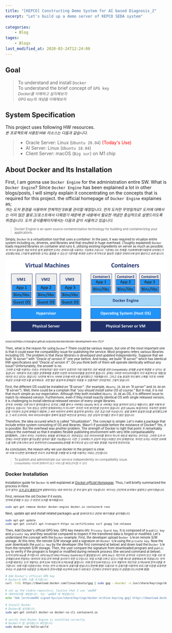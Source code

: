 ```yaml
---
title: "[KEPCO] Constructing Demo System for AI based Diagnosis_2"
excerpt: "Let's build up a demo server of KEPCO SEDA system"

categories:
    - Blog
tages:
    - Blogs
last_modified_at: 2020-03-24T12:24:00
---
```


## Goal
> To understand and install `Docker`  
> To understand the brief concept of `GPG key`  
> <small>*Docker를 이해하고 설치해보자*</small>  
> <small>*GPG key의 개념을 이해해보자*</small>

## System Specification
This project uses following HW resources.   
<small>*본 프로젝트에 사용된 HW 리소스는 다음과 같습니다.*</small>  

> - Oracle Server: Linux (`Ubuntu 20.04`) <span style="color:red">(Today's Use)</span>
> - AI Server: Linux (`Ubuntu 18.04`)
> - Client Server: macOS (`Big sur`) on M1 chip

## About Docker and Its Installation
First, I am gonna use `Docker Engine` for the administration entire SW. What is `Docker Engine`? Since `Docker Engine` has been explained a lot in other blogs/posts, I will simply explain it concentrating on the concepts that is required for this project. the official homepage of `Docker Engine` explaines as;  
<small>*저는 도커 환경을 사용하여 전체적인 SW를 관리할 예정입니다. 먼저 도커란 무엇일까요? 도커에 대해서는 이미 많은 블로그/포스트에서 다뤄왔기 때문에 본 내용에서 필요한 개념만 중심적으로 설명드리도록 하겠습니다. 도커 공식홈페이지에서는 다음과 같이 서울하고 있습니다.*<small>

> Docker Engine is an open source containerization technology for building and containerizing your applications. 

Simply, `Docker` is a *virtualization tool* that uses a *container*. In the past, it was required to virualize entire system including os, driveres, and libraries and that resulted in huge overhead. (Toughly explained) `Docker` loads required libraries on container and runs it, utilizing existing ingredients on server as much as possible.  
<small>*자 여기서 필요한 개념 위주로 쉽게 설명하면 도커는 *컨테이너*를 사용하는 *가상화도구*입니다. 기존에는 OS 전체를 가상화해야했기때문에 오버헤드가 상당했는데요, (거칠게 설명하면) 도커는 활용할 수 있는건 기존꺼를 최대한 쓰면서 추가적으로 필요한 것들만 컨테이너에 담아 돌린다고 보면 됩니다.*</small>

<img src="/images/2021-03-22-demo_system_1_fig1.png" alt="drawing" width="600"/>  
<small>[source](https://changhoi.github.io/posts/docker/docker-development-env-(1)/)*</small>

Then, what is the reason for using `Docker`? There could be various reason, but one of the most important one is that it could ease the compatibility issue for publishing the service. Most programs refers various libraries including OS. The problem is that *these libraries is developed and updated independently*. Suppose that we built *"A server"* with *"Oracle of version X"* one year before. And today, we build *"B server"* which has identical HW specificatons and *"Oracle of version X"*. Do you think both of them will operate identically without any issue? Unfortunately, the answer is no.  
<small>*그러면 도커를 이용하는 이유는 무엇일까요? 많은 이유가 있겠지만 가장 대표적인 것은 배포를 위한 Compatibility 문제를 손쉽게 해결할 수 있다는 점일겁니다. 대부분의 프로그램은 운영체제를 포함한 다양한 라이브러리들을 참조하게 될겁니다. 문제는 이러한 라이브러리들이 각각 독립적으로 개발/업데이트 되고 있다는 점입니다. 1년전에 제가 A 서버에 오라클 버전 X를 설치했다고 가정해봅시다. 그리고 오늘 동일한 하드웨어 스펙을 가진 B 서버에 똑같은 오라클 버전 X를 설치해보죠. 과연 둘은 동일하게 문제없이 작동할 수 있을까요? 안타깝게도 그렇지 않습니다.*</small> 

First, the different OS could be installed on *"B server"*. (for example, `Ubuntu 16.04` on *"A server"* and `18.04` on *"B server"*). Well, there could be a complain that *"you should install same OS of course."* But in real, it is not that much simple as our expectation. Although they both installed `Ubuntu 16.04` as OS, it is different issue to match its released version. Furthermore, even if they install exactly identical OS with single released version, it is challenging to install identical released version of every single libraries.  
<small>*먼저 B 서버에는 다른 OS가 깔려있을수도 있지요. (예를 들어 A 서버에는 Ubuntu 16이, B 서버에는 18일 설치되어 있다고 해봅시다.) 물론 이렇게 반문할수도 있습니다. *"OS 정도는 당연히 맞춰줘야하는거 아니야?"* 하지만 이게 생각만큼 단순하지 않습니다. 같은 Ubuntu 16일지라도 지속적인 업데이트를 거치면서 조금씩 변해왔기 때문에 그 세부 버전까지 완벽히 동일하게 설치하는 것은 조금 다른 이슈입니다. 설령 정확히 동일한 OS를 설치했다고해도 그 속의 드라이버, 여러 라이브러리들이 정확히 동일한 버전으로 설치되는 것은 상당히 번거롭고 변수가 많은 일입니다.*</small>

Therefore, the idea occured which is called *"Virualization"*. The concept is simple: Let's make a package that include entire system consisting of OS and libraries. Wasn't if possbile before the existance of Docker? Yes, it is possible. But the overhead was another problem. The strength of Docker is right that point: it remarkably reduce the overhead so that it enables flesible publishing environment with very little compatiasability problem.
<small>*그래서 우리는 가상화라는 방법을 생각해냅니다. 연관성있는 모든 라이브러리를 묶어서 하나의 세트로 배포하는 것이지요. 그러면 도커 이전에는 이러한 방법이 불가능했던 걸까요? 물론 가능했습니다. 다만 그 오버헤드가 상당히 부담스러웠던 것이 문제였지요. 하지만 도커는 이러한 오버헤드를 대폭 단축시켜서 보다 유연하지만 Compatibility문제를 획기적으로 감소시킨 배포 환경을 가능하게 한것이지요.*</small>

As conclusion, the reason why we use docker in the project is clear.  
<small>*자! 이제 다시한번 정리해보면 우리가 프로젝트를 수행할 때 도커를 이용하는 이유는 간단합니다.*</small>

> To publish and administrate our service independently on compatibility issue.  
> <small>*Compatibility 이슈에 얽매이지 않고 서비스를 배포/관리할 수 있다.*</small>

## Docker Installation
Installation guide for `Docker` is well explained at [*Docker official Homepage*](https://docs.docker.com/engine/install/). Thus, I will briefly summarized the process in here.  
<small>*도커 설치는 [도커 공식 홈페이지](https://docs.docker.com/engine/install/)에 설명되어있는 대로 따라가도 큰 무리 없이 설치 가능합니다. 여기서는 간단하게 요약해서 설명하고 넘어가겠습니다.*</small>

First, remove the old Docker if it exists.  
<small>*만약에 존재할 수 있는 구 버전의 도커를 제거해줍시다.*</small>
```bash
sudo apt-get remove docker docker-engine docker.io containerd runc
```

Next, update apt and install related packages
<small>*apt를 업데이트하고 관련된 패키지들을 설치해줍니다.*</small>
```bash
sudo apt-get update
sudo apt-get install apt-transport-https ca-certificates curl gnupg lsb-release
```

Then, Add Docker's official GPG key. GPG key means `GPU Privacy Guard key`. It is composed of a `public key` and `private key` and they  would be compared to inspect if the transfered data is forged or modified. Let's understand the concept with the `Docker` example. First, the developer upload `Docker S/W` on remote S/W storage. At this time, the remote S/W storage add a signature on `Docker S/W` using the `private key`. Now the user downloads the `public key` by the developer (the first command at below) and down load the `Docker S/W` from the remoteh S/W storage. Then, the user compare the signature from downloaded program and `public key` to verify if the program is forged or modified during network process (the second command at below).  
<small>*도커의 GPG key를 추가합니다. GPG key란 GNU Privacy Guard key의 줄임말입니다. GPG key는 개인키와 공개키로 구성되어 있고 이를 서로 대조해봄으로써 전달되는 데이터의 위조/조작 여부를 검사하기 위한 도구입니다. 마침 도커를 다루고 있으니 이를 예시로 설명해보도록 하겠습니다. 먼저 도커를 배포하는 도커 개발자는 원격 S/W 저장소에 도커S/W를 올립니다. 이때 원격 S/W저장소는 도커 개발자의 개인키로 도커S/W에 전자서명을 추가합니다. 이제 이를 다운받으려는 우리는 먼저 도커S/W의 공용키를 받습니다.(첫번째 명령) 다음으로 이 공용키를 이용하여 프로그램 다운을 요청하면 우리는 이 공용키와 다운받은 도커S/W의 전자서명을 비교하여 S/W가 네트워크 구간에서 조작되지 않았는지 검증합니다.(두번째 명령)*</small>
```bash
# Add Docker's official GPG key
# Docker의 GPG 키를 추가합니다.
curl -fsSL https://download.docker.com/linux/ubuntu/gpg | sudo gpg --dearmor -o /usr/share/keyrings/docker-archive-keyring.gpg

# set up the stable repository. Caution that I use 'amd64'
# 레퍼지토리를 세팅합니다. 저는 'amd64'에 해당합니다.
echo "deb [arch=amd64 signed-by=/usr/share/keyrings/docker-archive-keyring.gpg] https://download.docker.com/linux/ubuntu $(lsb_release -cs) stable" | sudo tee /etc/apt/sources.list.d/docker.list > /dev/null

# Install Docker
# Docker를 설치합니다.
sudo apt-get install docker-ce docker-ce-cli containerd.io

# verify that Docker Engine is installed correctly
# Docker가 잘 설치됐는지 확인합니다.
sudo docker run hello-world
```

